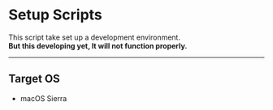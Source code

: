 # Setup Scripts

This script take set up a development environment.<br>
**But this developing yet, It will not function properly.**


---------------------------------
## Target OS

* macOS Sierra